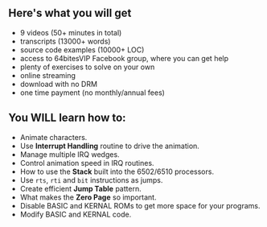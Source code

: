 ## Here's what you will get 

* 9 videos (50+ minutes in total)
* transcripts (13000+ words)
* source code examples (10000+ LOC)
* access to 64bitesVIP Facebook group, where you can get help
* plenty of exercises to solve on your own
* online streaming
* download with no DRM
* one time payment (no monthly/annual fees)

## You WILL learn how to:

* Animate characters.
* Use **Interrupt Handling** routine to drive the animation.
* Manage multiple IRQ wedges.
* Control animation speed in IRQ routines.
* How to use the **Stack** built into the 6502/6510 processors.
* Use ```rts```, ```rti``` and ```bit``` instructions as jumps.
* Create efficient **Jump Table** pattern.
* What makes the **Zero Page** so important.
* Disable BASIC and KERNAL ROMs to get more space for your programs.
* Modify BASIC and KERNAL code.
